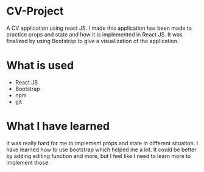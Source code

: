 # CV-Project

A CV application using react JS.
I made this application has been made to practice props and state and how it is implemented in React JS.
It was finalized by using Bootstrap to give a visualization of the application.



# What is used
- React JS
- Bootstrap
- npm
- git



# What I have learned
It was really hard for me to implement props and state in different situation. I have learned how to use bootstrap which helped me a lot. It could be better by adding editing function and more, but I feel like I need to learn more to implement those.
